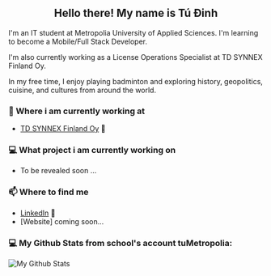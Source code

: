 <h2 align="center">Hello there! My name is Tú Đinh</h2>
<p align="left">I'm an IT student at Metropolia University of Applied Sciences. I'm learning to become a Mobile/Full Stack Developer.
  
I'm also currently working as a License Operations Specialist at TD SYNNEX Finland Oy. 

In my free time, I enjoy playing badminton and exploring history, geopolitics, cuisine, and cultures from around the world. </p>




### 💼 Where i am currently working at
- [TD SYNNEX Finland Oy](https://fi.tdsynnex.com/) 💼 


### 💻 What project i am currently working on
- To be revealed soon ...


### 📫 Where to find me
- [LinkedIn](https://www.linkedin.com/in/mitu-dinh/) 💼
- [Website] coming soon...


### 💻 My Github Stats from school's account tuMetropolia:
![My Github Stats](https://github-readme-stats.vercel.app/api?username=tuMetropolia&show_icons=true&theme=radical)
